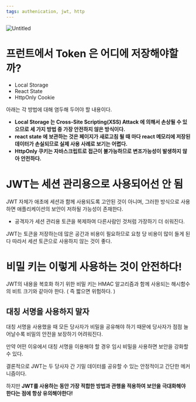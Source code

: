 ```yaml
---
tags: authenication, jwt, http
---
```

![Untitled](Untitled%2084.png)

# 프런트에서 Token 은 어디에 저장해야할까?

- Local Storage
- React State
- HttpOnly Cookie

아래는 각 방법에 대해 염두해 두어야 할 내용이다.

- **Local Storage 는 Cross-Site Scripting(XSS) Attack 에 의해서 손상될 수 있으므로 세 가지 방법 중 가장 안전하지 않은 방식이다.**
- **react state 에 보관하는 것은 페이지가 새로고침 될 때 마다 react 메모리에 저장된 데이터가 손실되므로 실제 사용 사례로 보기는 어렵다.**
- **HttpOnly 쿠키는 자바스크립트로 접근이 불가능하므로 변조가능성이 발생하지 않아 안전하다.**

# JWT는 세션 관리용으로 사용되어선 안 됨

JWT 자체가 애초에 세션과 함께 사용되도록 고안된 것이 아니며, 그러한 방식으로 사용하면 애플리케이션의 보안이 저하될 가능성이 존재한다.

- 공격자가 세션 관리용 토큰을 복제하여 다른사람인 것처럼 가장하기 더 쉬워진다.

JWT는 토큰을 저장하는데 많은 공간과 비용이 필요하므로 요청 당 비용이 많이 들게 된다 따라서 세션 토큰으로 사용하지 않는 것이 좋다.

# 비밀 키는 이렇게 사용하는 것이 안전하다!

JWT의 내용을 복호화 하기 위한 비밀 키는 HMAC 알고리즘과 함께 사용되는 해시함수의 비트 크기와 같아야 한다. ( 즉 짧으면 위험하다. )

## 대칭 서명을 사용하지 말자

대칭 서명을 사용했을 때 모든 당사자가 비밀을 공유해야 하기 때문에 당사자가 점점 늘어날수록 비밀의 안전을 보장하기 어려워진다.

만약 어떤 이유에서 대칭 서명을 이용해야 할 경우 임시 비밀을 사용하면 보안을 강화할 수 있다.

 

결론적으로 JWT는 두 당사자 간 기밀 데이터를 공유할 수 있는 안정적이고 간단한 메커니즘이다.

하지만 **JWT를 사용하는 동안 가장 적합한 방법과 관행을 적용하여 보안을 극대화해야 한다는 점에 항상 유의해야한다!**